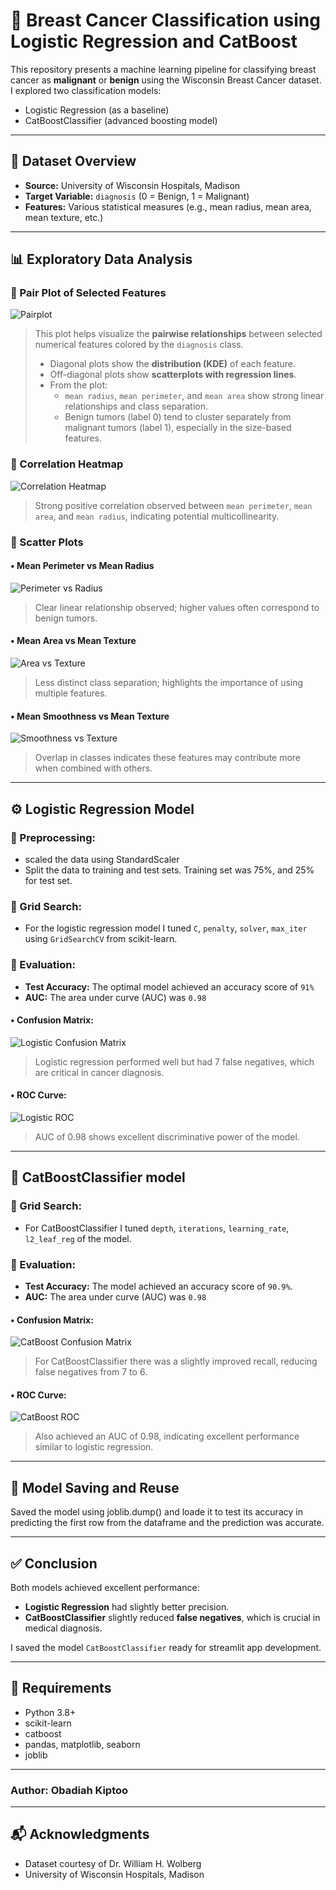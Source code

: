 # 🧬 Breast Cancer Classification using Logistic Regression and CatBoost

This repository presents a machine learning pipeline for classifying breast cancer as **malignant** or **benign** using the Wisconsin Breast Cancer dataset. I explored two classification models:

- Logistic Regression (as a baseline)
- CatBoostClassifier (advanced boosting model)

---

## 📁 Dataset Overview

- **Source:** University of Wisconsin Hospitals, Madison
- **Target Variable:** `diagnosis` (0 = Benign, 1 = Malignant)
- **Features:** Various statistical measures (e.g., mean radius, mean area, mean texture, etc.)

---

## 📊 Exploratory Data Analysis

### 🔹 Pair Plot of Selected Features

![Pairplot](images/pairplot.png)

> This plot helps visualize the **pairwise relationships** between selected numerical features colored by the `diagnosis` class.
>
> - Diagonal plots show the **distribution (KDE)** of each feature.
> - Off-diagonal plots show **scatterplots with regression lines**.
> - From the plot:
>   - `mean radius`, `mean perimeter`, and `mean area` show strong linear relationships and class separation.
>   - Benign tumors (label 0) tend to cluster separately from malignant tumors (label 1), especially in the size-based features.

### 🔹 Correlation Heatmap

![Correlation Heatmap](images/heatmap.png)

> Strong positive correlation observed between `mean perimeter`, `mean area`, and `mean radius`, indicating potential multicollinearity.

### 🔹 Scatter Plots

#### • Mean Perimeter vs Mean Radius

![Perimeter vs Radius](images/scatter_1.png)

> Clear linear relationship observed; higher values often correspond to benign tumors.

#### • Mean Area vs Mean Texture

![Area vs Texture](images/scatter_2.png)

> Less distinct class separation; highlights the importance of using multiple features.

#### • Mean Smoothness vs Mean Texture

![Smoothness vs Texture](images/scatter_3.png)

> Overlap in classes indicates these features may contribute more when combined with others.

---

## ⚙️ Logistic Regression Model

### 🔹 Preprocessing:

- scaled the data using StandardScaler
- Split the data to training and test sets. Training set was 75%, and 25% for test set.

### 🔹 Grid Search:

- For the logistic regression model I tuned `C`, `penalty`, `solver`, `max_iter` using `GridSearchCV` from scikit-learn.

### 🔹 Evaluation:

- **Test Accuracy:** The optimal model achieved an accuracy score of `91%`
- **AUC:** The area under curve (AUC) was `0.98`

#### • Confusion Matrix:

![Logistic Confusion Matrix](images/logistic_confusion_matrix.png)

> Logistic regression performed well but had 7 false negatives, which are critical in cancer diagnosis.

#### • ROC Curve:

![Logistic ROC](images/logistic_AUC.png)

> AUC of 0.98 shows excellent discriminative power of the model.

---

## 🚀 CatBoostClassifier model

### 🔹 Grid Search:

- For CatBoostClassifier I tuned `depth`, `iterations`, `learning_rate`, `l2_leaf_reg` of the model.

### 🔹 Evaluation:

- **Test Accuracy:** The model achieved an accuracy score of `90.9%`.
- **AUC:** The area under curve (AUC) was `0.98`

#### • Confusion Matrix:

![CatBoost Confusion Matrix](images/catboost_confusion_matrix.png)

> For CatBoostClassifier there was a slightly improved recall, reducing false negatives from 7 to 6.

#### • ROC Curve:

![CatBoost ROC](images/catboost_AUC.png)

> Also achieved an AUC of 0.98, indicating excellent performance similar to logistic regression.

---

## 💾 Model Saving and Reuse

Saved the model using joblib.dump() and loade it to test its accuracy in predicting the first row from the dataframe and the prediction was accurate.

---

## ✅ Conclusion

Both models achieved excellent performance:

- **Logistic Regression** had slightly better precision.
- **CatBoostClassifier** slightly reduced **false negatives**, which is crucial in medical diagnosis.

I saved the model `CatBoostClassifier` ready for streamlit app development.

---

## 📌 Requirements

- Python 3.8+
- scikit-learn
- catboost
- pandas, matplotlib, seaborn
- joblib

---

### Author: Obadiah Kiptoo

---

## 📬 Acknowledgments

- Dataset courtesy of Dr. William H. Wolberg
- University of Wisconsin Hospitals, Madison
